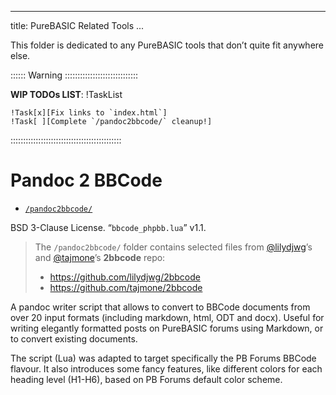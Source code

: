 
---
title: PureBASIC Related Tools
...

This folder is dedicated to any PureBASIC tools that don’t quite fit anywhere else.


:::::: Warning :::::::::::::::::::::::::::::

__WIP TODOs LIST__:
!TaskList
~~~~~~~~~~~~~~~~~~~~~~~~~~~~~~~~~~~~
!Task[x][Fix links to `index.html`]
!Task[ ][Complete `/pandoc2bbcode/` cleanup!]
~~~~~~~~~~~~~~~~~~~~~~~~~~~~~~~~~~~~

::::::::::::::::::::::::::::::::::::::::::::


Pandoc 2 BBCode
===============

-   [`/pandoc2bbcode/`](./pandoc2bbcode/index.html)

BSD 3-Clause License. “`bbcode_phpbb.lua`” v1.1.

> The `/pandoc2bbcode/` folder contains selected files from [\@lilydjwg](https://github.com/lilydjwg)’s and [\@tajmone](https://github.com/tajmone)’s **2bbcode** repo:
>
> -   <https://github.com/lilydjwg/2bbcode>
> -   <https://github.com/tajmone/2bbcode>

A pandoc writer script that allows to convert to BBCode documents from over 20 input formats (including markdown, html, ODT and docx). Useful for writing elegantly formatted posts on PureBASIC forums using Markdown, or to convert existing documents.

The script (Lua) was adapted to target specifically the PB Forums BBCode flavour. It also introduces some fancy features, like different colors for each heading level (H1-H6), based on PB Forums default color scheme.
